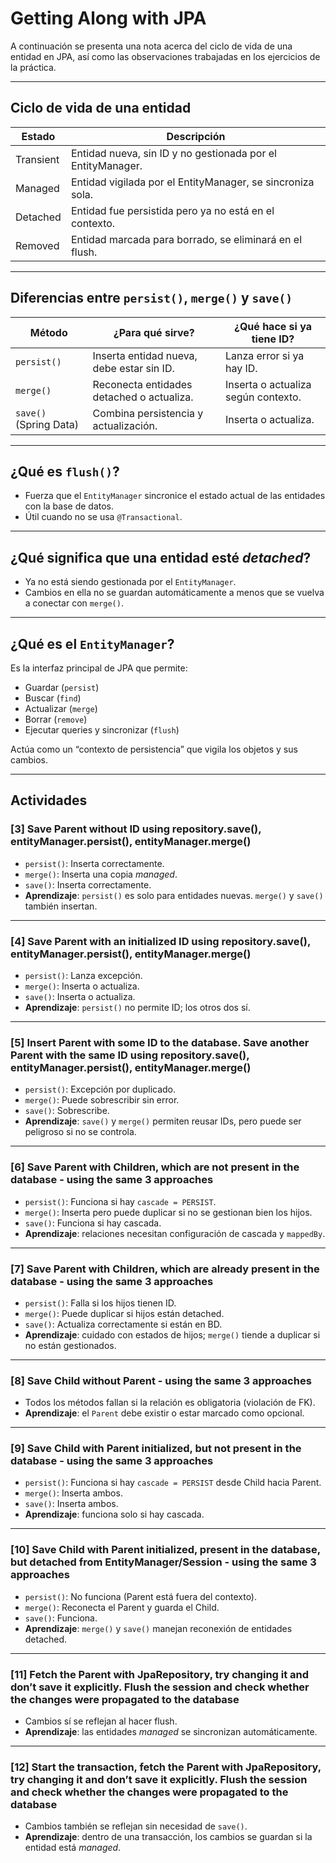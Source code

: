 # Getting Along with JPA

A continuación se presenta una nota acerca del ciclo de vida de una entidad en JPA, así como las observaciones trabajadas en los ejercicios de la práctica.

---

## Ciclo de vida de una entidad

| Estado    | Descripción                                                  |
|-----------|--------------------------------------------------------------|
| Transient | Entidad nueva, sin ID y no gestionada por el EntityManager.  |
| Managed   | Entidad vigilada por el EntityManager, se sincroniza sola.   |
| Detached  | Entidad fue persistida pero ya no está en el contexto.       |
| Removed   | Entidad marcada para borrado, se eliminará en el flush.      |

---

## Diferencias entre `persist()`, `merge()` y `save()`

| Método                 | ¿Para qué sirve?                                     | ¿Qué hace si ya tiene ID?              |
|------------------------|------------------------------------------------------|----------------------------------------|
| `persist()`            | Inserta entidad nueva, debe estar sin ID.            | Lanza error si ya hay ID.              |
| `merge()`              | Reconecta entidades detached o actualiza.            | Inserta o actualiza según contexto.    |
| `save()` (Spring Data) | Combina persistencia y actualización.                | Inserta o actualiza.                   |

---

## ¿Qué es `flush()`?

- Fuerza que el `EntityManager` sincronice el estado actual de las entidades con la base de datos.
- Útil cuando no se usa `@Transactional`.

---

## ¿Qué significa que una entidad esté *detached*?

- Ya no está siendo gestionada por el `EntityManager`.
- Cambios en ella no se guardan automáticamente a menos que se vuelva a conectar con `merge()`.

---

## ¿Qué es el `EntityManager`?

Es la interfaz principal de JPA que permite:

- Guardar (`persist`)
- Buscar (`find`)
- Actualizar (`merge`)
- Borrar (`remove`)
- Ejecutar queries y sincronizar (`flush`)

Actúa como un “contexto de persistencia” que vigila los objetos y sus cambios.

---

## Actividades

### [3] Save Parent without ID using repository.save(), entityManager.persist(), entityManager.merge()

- `persist()`: Inserta correctamente.
- `merge()`: Inserta una copia *managed*.
- `save()`: Inserta correctamente.
- **Aprendizaje**: `persist()` es solo para entidades nuevas. `merge()` y `save()` también insertan.

---

### [4] Save Parent with an initialized ID using repository.save(), entityManager.persist(), entityManager.merge()

- `persist()`: Lanza excepción.
- `merge()`: Inserta o actualiza.
- `save()`: Inserta o actualiza.
- **Aprendizaje**: `persist()` no permite ID; los otros dos sí.

---

### [5] Insert Parent with some ID to the database. Save another Parent with the same ID using repository.save(), entityManager.persist(), entityManager.merge()

- `persist()`: Excepción por duplicado.
- `merge()`: Puede sobrescribir sin error.
- `save()`: Sobrescribe.
- **Aprendizaje**: `save()` y `merge()` permiten reusar IDs, pero puede ser peligroso si no se controla.

---

### [6] Save Parent with Children, which are not present in the database - using the same 3 approaches

- `persist()`: Funciona si hay `cascade = PERSIST`.
- `merge()`: Inserta pero puede duplicar si no se gestionan bien los hijos.
- `save()`: Funciona si hay cascada.
- **Aprendizaje**: relaciones necesitan configuración de cascada y `mappedBy`.

---

### [7] Save Parent with Children, which are already present in the database - using the same 3 approaches

- `persist()`: Falla si los hijos tienen ID.
- `merge()`: Puede duplicar si hijos están detached.
- `save()`: Actualiza correctamente si están en BD.
- **Aprendizaje**: cuidado con estados de hijos; `merge()` tiende a duplicar si no están gestionados.

---

### [8] Save Child without Parent - using the same 3 approaches

- Todos los métodos fallan si la relación es obligatoria (violación de FK).
- **Aprendizaje**: el `Parent` debe existir o estar marcado como opcional.

---

###  [9] Save Child with Parent initialized, but not present in the database - using the same 3 approaches

- `persist()`: Funciona si hay `cascade = PERSIST` desde Child hacia Parent.
- `merge()`: Inserta ambos.
- `save()`: Inserta ambos.
- **Aprendizaje**: funciona solo si hay cascada.

---

### [10] Save Child with Parent initialized, present in the database, but detached from EntityManager/Session - using the same 3 approaches

- `persist()`: No funciona (Parent está fuera del contexto).
- `merge()`: Reconecta el Parent y guarda el Child.
- `save()`: Funciona.
- **Aprendizaje**: `merge()` y `save()` manejan reconexión de entidades detached.

---

### [11] Fetch the Parent with JpaRepository, try changing it and don’t save it explicitly. Flush the session and check whether the changes were propagated to the database

- Cambios sí se reflejan al hacer flush.
- **Aprendizaje**: las entidades *managed* se sincronizan automáticamente.

---

### [12] Start the transaction, fetch the Parent with JpaRepository, try changing it and don’t save it explicitly. Flush the session and check whether the changes were propagated to the database

- Cambios también se reflejan sin necesidad de `save()`.
- **Aprendizaje**: dentro de una transacción, los cambios se guardan si la entidad está *managed*.
